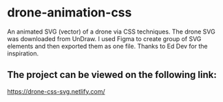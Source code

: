 # drone-animation-css
An animated SVG (vector) of a drone via CSS techniques. 
The drone SVG was downloaded from UnDraw. I used Figma to create group of SVG elements and then exported them as one file.
Thanks to Ed Dev for the inspiration.

## The project can be viewed on the following link:
https://drone-css-svg.netlify.com/
